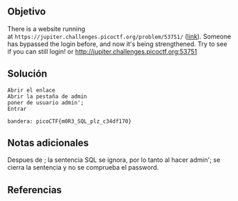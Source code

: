 ## Objetivo

There is a website running at `https://jupiter.challenges.picoctf.org/problem/53751/` ([link](https://jupiter.challenges.picoctf.org/problem/53751/)). Someone has bypassed the login before, and now it's being strengthened. Try to see if you can still login! or http://jupiter.challenges.picoctf.org:53751
## Solución

```
Abrir el enlace
Abrir la pestaña de admin
poner de usuario admin';
Entrar

bandera: picoCTF{m0R3_SQL_plz_c34df170}
```
## Notas adicionales

Despues de ; la sentencia SQL se ignora, por lo tanto al hacer admin'; se cierra la sentencia y no se comprueba el password.

## Referencias